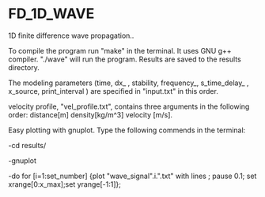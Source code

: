 # FD_1D_WAVE
1D finite difference wave propagation.. 

To compile the program run "make" in the terminal. It uses GNU g++ compiler. 
"./wave" will run the program. Results are saved to the results directory. 

The modeling parameters (time, dx_ , stability, frequency_, s_time_delay_ ,  x_source, print_interval ) are specified in "input.txt" in this order.

velocity profile, "vel_profile.txt", contains three arguments in the following order: distance[m]	density[kg/m^3]		velocity [m/s].	 
 

Easy plotting with gnuplot. Type the following commends in the terminal:

-cd results/	

-gnuplot		

-do for [i=1:set_number] {plot  "wave_signal".i.".txt" with lines ; pause 0.1; set xrange[0:x_max];set yrange[-1:1]};

